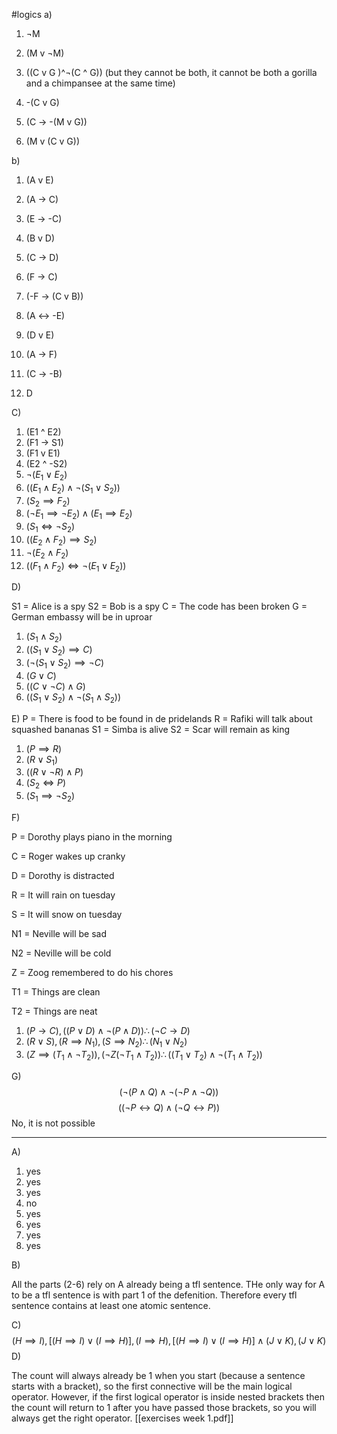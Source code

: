 #logics 
a)

1. ¬M

2. (M v ¬M)

3. ((C v G )^¬(C ^ G)) (but they cannot be both, it cannot be both a gorilla and a chimpansee at the same time)

4. -(C v G)

5. (C -> -(M v G))

6. (M v (C v G))

b)

1. (A v E)

2. (A -> C)

3. (E -> -C)

4. (B v D)

5. (C -> D)

6. (F -> C)

7. (-F -> (C v B))

8. (A <-> -E)

9. (D v E)

10. (A -> F)

11. (C -> -B)

12. D

C)

1. (E1 ^ E2)
2. (F1 -> S1)
3. (F1 v E1)
4. (E2 ^ -S2)
5. $\neg(E_1\lor E_2)$
6. $((E_1 \land E_2) \land \neg (S_1 \lor S_2))$
7. $(S_2 \implies F_2)$
8. $(\neg E_1 \implies \neg E_2)\land(E_1 \implies E_2)$
9. $(S_1 \iff \neg S_2)$
10. $((E_2 \land F_2) \implies S_2)$
11. $\neg (E_2 \land F_2)$
12. $((F_1 \land F_2) \iff \neg (E_1 \lor E_2))$

D)

S1 = Alice is a spy
S2 = Bob is a spy
C = The code has been broken
G = German embassy will be in uproar
1. $(S_1 \land S_2)$
2. $((S_1 \lor S_2) \implies C)$
3. $(\neg (S_1 \lor S_2) \implies \neg C)$
4. $(G \lor C)$
5. $((C \lor \neg C) \land G)$
6. $((S_1 \lor S_2) \land \neg (S_1 \land S_2))$

E)
P = There is food to be found in de pridelands
R = Rafiki will talk about squashed bananas
S1 = Simba is alive
S2 = Scar will remain as king

1. $(P \implies R)$
2. $(R \lor S_1)$
3. $((R \lor \neg R) \land P)$
4. $(S_2 \iff P)$
5. $(S_1 \implies \neg S_2)$

F)

P = Dorothy plays piano in the morning

C = Roger wakes up cranky

D = Dorothy is distracted

R = It will rain on tuesday

S = It will snow on tuesday

N1 = Neville will be sad

N2 = Neville will be cold

Z = Zoog remembered to do his chores

T1 = Things are clean

T2 = Things are neat

1. $(P \rightarrow C), ((P \lor D) \land \neg (P \land D)) \therefore (\neg C \rightarrow D)$
2. $(R \lor S), (R \implies N_1), (S \implies N_2)\therefore(N_1 \lor N_2)$
3. $(Z \implies (T_1 \land \neg T_2)), (\neg Z (\neg T_1 \land T_2))\therefore((T_1 \lor T_2) \land \neg (T_1 \land T_2))$

G)
$$
(\neg (P \land Q) \land \neg (\neg P \land \neg Q))
$$
$$
((\neg P \leftrightarrow Q) \land (\neg Q \leftrightarrow P))
$$
No, it is not possible

---
A)

1. yes
2. yes
3. yes
4. no
5. yes
6. yes
7. yes
8. yes

B)

All the parts (2-6) rely on A already being a tfl sentence. THe only way for A to be a tfl sentence is with part 1 of the defenition. Therefore every tfl sentence contains at least one atomic sentence.

C)
$$(H \implies I), [(H \implies I) \lor (I \implies H)], (I \implies H), [(H \implies I) \lor (I \implies H)] \land (J \lor K), (J \lor K)$$
D)

The count will always already be 1 when you start (because a sentence starts with a bracket), so the first connective will be the main logical operator. However, if the first logical operator is inside nested brackets then the count will return to 1 after you have passed those brackets, so you will always get the right operator.
[[exercises week 1.pdf]]
